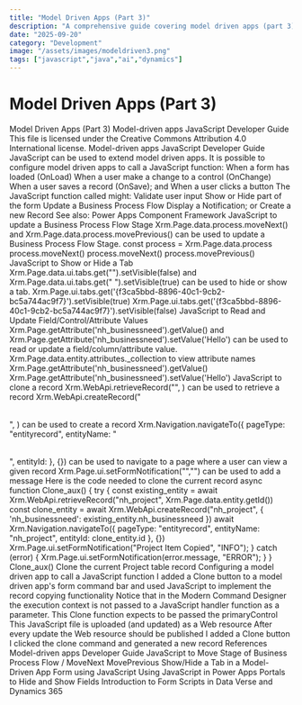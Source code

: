 ```yaml
---
title: "Model Driven Apps (Part 3)"
description: "A comprehensive guide covering model driven apps (part 3)"
date: "2025-09-20"
category: "Development"
image: "/assets/images/modeldriven3.png"
tags: ["javascript","java","ai","dynamics"]
---
```


# Model Driven Apps (Part 3)

Model Driven Apps (Part 3) Model-driven apps JavaScript Developer Guide This file is licensed under the Creative Commons Attribution 4.0 International license. Model-driven apps JavaScript Developer Guide JavaScript can be used to extend model driven apps. It is possible to configure model driven apps to call a JavaScript function: When a form has loaded (OnLoad) When a user make a change to a control (OnChange) When a user saves a record (OnSave); and When a user clicks a button The JavaScript function called might: Validate user input Show or Hide part of the form Update a Business Process Flow Display a Notification; or Create a new Record See also: Power Apps Component Framework JavaScript to update a Business Process Flow Stage Xrm.Page.data.process.moveNext() and Xrm.Page.data.process.movePrevious() can be used to update a Business Process Flow Stage. const process = Xrm.Page.data.process process.moveNext() process.moveNext() process.movePrevious() JavaScript to Show or Hide a Tab Xrm.Page.data.ui.tabs.get("<tab name>").setVisible(false) and Xrm.Page.data.ui.tabs.get("<tab name> ").setVisible(true) can be used to hide or show a tab. Xrm.Page.ui.tabs.get('{f3ca5bbd-8896-40c1-9cb2-bc5a744ac9f7}').setVisible(true) Xrm.Page.ui.tabs.get('{f3ca5bbd-8896-40c1-9cb2-bc5a744ac9f7}').setVisible(false) JavaScript to Read and Update Field/Control/Attribute Values Xrm.Page.getAttribute('nh_businessneed').getValue() and Xrm.Page.getAttribute('nh_businessneed').setValue('Hello') can be used to read or update a field/column/attribute value. Xrm.Page.data.entity.attributes._collection to view attribute names Xrm.Page.getAttribute('nh_businessneed').getValue() Xrm.Page.getAttribute('nh_businessneed').setValue('Hello') JavaScript to clone a record Xrm.WebApi.retrieveRecord("<table name>", <record id>) can be used to retrieve a record Xrm.WebApi.createRecord("<table name>", ) can be used to create a record Xrm.Navigation.navigateTo({ pageType: "entityrecord", entityName: "<table name>", entityId: <record id>}, {}) can be used to navigate to a page where a user can view a given record Xrm.Page.ui.setFormNotification("<message>","<level>") can be used to add a message Here is the code needed to clone the current record async function Clone_aux() { try { const existing_entity = await Xrm.WebApi.retrieveRecord("nh_project", Xrm.Page.data.entity.getId()) const clone_entity = await Xrm.WebApi.createRecord("nh_project", { 'nh_businessneed': existing_entity.nh_businessneed }) await Xrm.Navigation.navigateTo({ pageType: "entityrecord", entityName: "nh_project", entityId: clone_entity.id }, {}) Xrm.Page.ui.setFormNotification("Project Item Copied", "INFO"); } catch (error) { Xrm.Page.ui.setFormNotification(error.message, "ERROR"); } } Clone_aux() Clone the current Project table record Configuring a model driven app to call a JavaScript function I added a Clone button to a model driven app's form command bar and used JavaScript to implement the record copying functionality Notice that in the Modern Command Designer the execution context is not passed to a JavaScript handler function as a parameter. This Clone function expects to be passed the primaryControl This JavaScript file is uploaded (and updated) as a Web resource After every update the Web resource should be published I added a Clone button I clicked the clone command and generated a new record References Model-driven apps Developer Guide JavaScript to Move Stage of Business Process Flow / MoveNext MovePrevious Show/Hide a Tab in a Model-Driven App Form using JavaScript Using JavaScript in Power Apps Portals to Hide and Show Fields Introduction to Form Scripts in Data Verse and Dynamics 365
